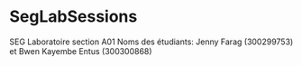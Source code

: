 # SegLabSessions

SEG Laboratoire section A01
Noms des étudiants: Jenny Farag (300299753) et Bwen Kayembe Entus (300300868)
